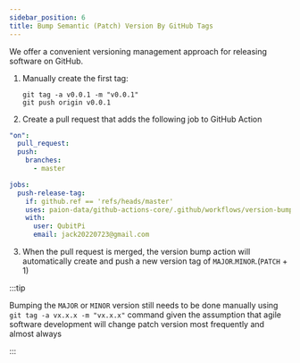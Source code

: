 ```yaml
---
sidebar_position: 6
title: Bump Semantic (Patch) Version By GitHub Tags
---
```


[//]: # (Copyright Paion Data)

[//]: # (Licensed under the Apache License, Version 2.0 &#40;the "License"&#41;;)
[//]: # (you may not use this file except in compliance with the License.)
[//]: # (You may obtain a copy of the License at)

[//]: # (    http://www.apache.org/licenses/LICENSE-2.0)

[//]: # (Unless required by applicable law or agreed to in writing, software)
[//]: # (distributed under the License is distributed on an "AS IS" BASIS,)
[//]: # (WITHOUT WARRANTIES OR CONDITIONS OF ANY KIND, either express or implied.)
[//]: # (See the License for the specific language governing permissions and)
[//]: # (limitations under the License.)

We offer a convenient versioning management approach for releasing software on GitHub.

<!--truncate-->

1. Manually create the first tag:

   ```shell
   git tag -a v0.0.1 -m "v0.0.1"
   git push origin v0.0.1
   ```

2. Create a pull request that adds the following job to GitHub Action

  ```yaml
  "on":
    pull_request:
    push:
      branches:
        - master

  jobs:
    push-release-tag:
      if: github.ref == 'refs/heads/master'
      uses: paion-data/github-actions-core/.github/workflows/version-bump.yml@master
      with:
        user: QubitPi
        email: jack20220723@gmail.com
  ```

3. When the pull request is merged, the version bump action will automatically create and push a new version tag of
   `MAJOR`.`MINOR`.(`PATCH` + 1)

:::tip

Bumping the `MAJOR` or `MINOR` version still needs to be done manually using `git tag -a vx.x.x -m "vx.x.x"` command
given the assumption that agile software development will change patch version most frequently and almost always

:::
